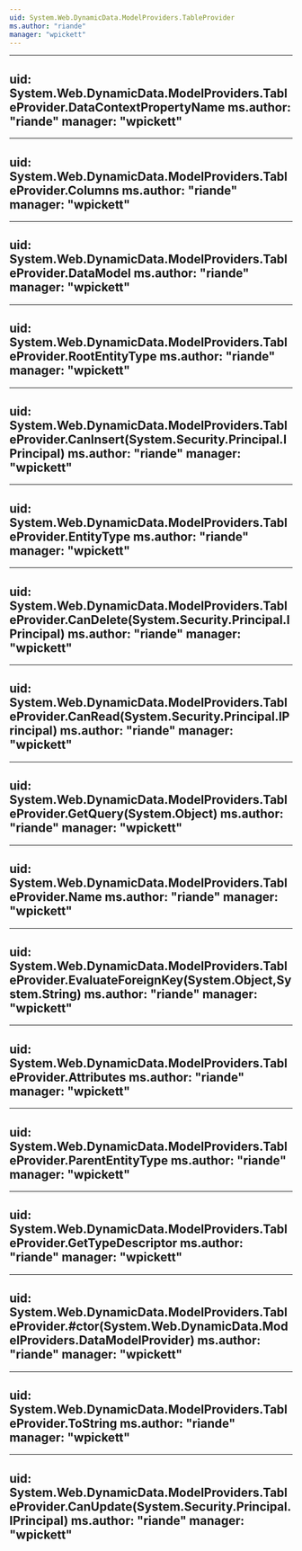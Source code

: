 ```yaml
---
uid: System.Web.DynamicData.ModelProviders.TableProvider
ms.author: "riande"
manager: "wpickett"
---
```


---
uid: System.Web.DynamicData.ModelProviders.TableProvider.DataContextPropertyName
ms.author: "riande"
manager: "wpickett"
---

---
uid: System.Web.DynamicData.ModelProviders.TableProvider.Columns
ms.author: "riande"
manager: "wpickett"
---

---
uid: System.Web.DynamicData.ModelProviders.TableProvider.DataModel
ms.author: "riande"
manager: "wpickett"
---

---
uid: System.Web.DynamicData.ModelProviders.TableProvider.RootEntityType
ms.author: "riande"
manager: "wpickett"
---

---
uid: System.Web.DynamicData.ModelProviders.TableProvider.CanInsert(System.Security.Principal.IPrincipal)
ms.author: "riande"
manager: "wpickett"
---

---
uid: System.Web.DynamicData.ModelProviders.TableProvider.EntityType
ms.author: "riande"
manager: "wpickett"
---

---
uid: System.Web.DynamicData.ModelProviders.TableProvider.CanDelete(System.Security.Principal.IPrincipal)
ms.author: "riande"
manager: "wpickett"
---

---
uid: System.Web.DynamicData.ModelProviders.TableProvider.CanRead(System.Security.Principal.IPrincipal)
ms.author: "riande"
manager: "wpickett"
---

---
uid: System.Web.DynamicData.ModelProviders.TableProvider.GetQuery(System.Object)
ms.author: "riande"
manager: "wpickett"
---

---
uid: System.Web.DynamicData.ModelProviders.TableProvider.Name
ms.author: "riande"
manager: "wpickett"
---

---
uid: System.Web.DynamicData.ModelProviders.TableProvider.EvaluateForeignKey(System.Object,System.String)
ms.author: "riande"
manager: "wpickett"
---

---
uid: System.Web.DynamicData.ModelProviders.TableProvider.Attributes
ms.author: "riande"
manager: "wpickett"
---

---
uid: System.Web.DynamicData.ModelProviders.TableProvider.ParentEntityType
ms.author: "riande"
manager: "wpickett"
---

---
uid: System.Web.DynamicData.ModelProviders.TableProvider.GetTypeDescriptor
ms.author: "riande"
manager: "wpickett"
---

---
uid: System.Web.DynamicData.ModelProviders.TableProvider.#ctor(System.Web.DynamicData.ModelProviders.DataModelProvider)
ms.author: "riande"
manager: "wpickett"
---

---
uid: System.Web.DynamicData.ModelProviders.TableProvider.ToString
ms.author: "riande"
manager: "wpickett"
---

---
uid: System.Web.DynamicData.ModelProviders.TableProvider.CanUpdate(System.Security.Principal.IPrincipal)
ms.author: "riande"
manager: "wpickett"
---
